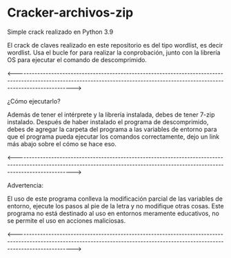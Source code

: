 # Cracker-archivos-zip
Simple crack realizado en Python 3.9

El crack de claves realizado en este repositorio es del tipo wordlist, es decir wordlist. Usa el bucle for para realizar la conprobación, junto con la librería OS para ejecutar el comando de descomprimido.

<--------------------------------------------------------------------------------------------------------------------------------------------------------------------------------->

¿Cómo ejecutarlo?

Además de tener el intérprete y la librería instalada, debes de tener 7-zip instalado. Después de haber instalado el programa de descomprimido, debes de agregar la carpeta del programa a las variables de entorno para que el programa pueda ejecutar los comandos correctamente, dejo un link más abajo sobre el cómo se hace eso.

<--------------------------------------------------------------------------------------------------------------------------------------------------------------------------------->

Advertencia:

El uso de este programa conlleva la modificación parcial de las variables de entorno, ejecute los pasos al pie de la letra y no modifique otras cosas.
Este programa no está destinado al uso en entornos meramente educativos, no se permite el uso en acciones maliciosas.

<--------------------------------------------------------------------------------------------------------------------------------------------------------------------------------->


